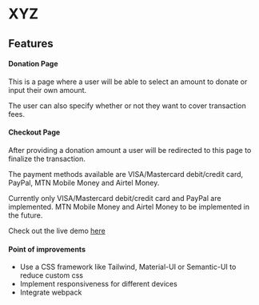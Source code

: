 # XYZ

## Features
#### Donation Page
This is a page where a user will be able to select an amount to donate or 
input their own amount.

The user can also specify whether or not they want to cover transaction fees.

#### Checkout Page
After providing a donation amount a user will be redirected to this page to finalize the transaction.

The payment methods available are VISA/Mastercard debit/credit card, PayPal, MTN Mobile Money and Airtel Money. 

Currently only VISA/Mastercard debit/credit card and PayPal are implemented.
MTN Mobile Money and Airtel Money to be implemented in the future.

Check out the live demo [here](https://google.com)


#### Point of improvements
- Use a CSS framework like Tailwind, Material-UI or Semantic-UI to reduce custom css
- Implement responsiveness for different devices
- Integrate webpack
